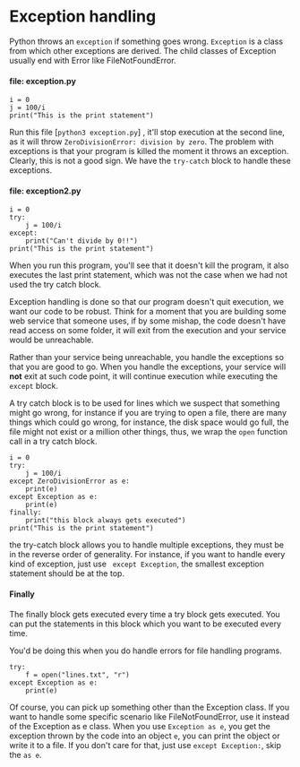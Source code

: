 # Exception handling

Python throws an `exception` if something goes wrong. `Exception` is a class from which other exceptions are derived. The child classes of Exception usually end with Error like FileNotFoundError.

#### file: exception.py

	i = 0
	j = 100/i
	print("This is the print statement")

Run this file [`python3 exception.py`] , it'll stop execution at the second line, as it will throw `ZeroDivisionError: division by zero`. The problem with exceptions is that your program is killed the moment it throws an exception. Clearly, this is not a good sign. We have the `try-catch` block to handle these exceptions.

#### file: exception2.py

	i = 0
	try:
	    j = 100/i
	except:
	    print("Can't divide by 0!!")
	print("This is the print statement")



When you run this program, you'll see that it doesn't kill the program, it also executes the last print statement, which was not the case when we had not used the try catch block.

Exception handling is done so that our program doesn't quit execution, we want our code to be robust. Think for a moment that you are building some web service that someone uses, if by some mishap, the code doesn't have read access on some folder, it will exit from the execution and your service would be unreachable.

Rather than your service being unreachable, you handle the exceptions so that you are good to go. When you handle the exceptions, your service will **not** exit at such code point, it will continue execution while executing the `except` block.

A try catch block is to be used for lines which we suspect that something might go wrong, for instance if you are trying to open a file, there are many things which could go wrong, for instance, the disk space would go full, the file might not exist or a million other things, thus, we wrap the `open` function call in a try catch block.

	
	i = 0
	try:
	    j = 100/i
	except ZeroDivisionError as e:
	    print(e)
	except Exception as e:
	    print(e)
	finally:
	    print("this block always gets executed")
	print("This is the print statement")

the try-catch block allows you to handle multiple exceptions, they must be in the reverse order of generality. For instance, if you want to handle every kind of exception, just use ` except Exception`, the smallest exception statement should be at the top.

#### Finally

The finally block gets executed every time a try block gets executed. You can put the statements in this block which you want to be executed every time.

You'd be doing this when you do handle errors for file handling programs.

	try:
	    f = open("lines.txt", "r")
	except Exception as e:
	    print(e)

Of course, you can pick up something other than the Exception class. If you want to handle some specific scenario like FileNotFoundError, use it instead of the Exception as e class. When you use `Exception as e`, you get the exception thrown by the code into an object `e`, you can print the object or write it to a file. If you don't care for that, just use `except Exception:`, skip the `as e`.
